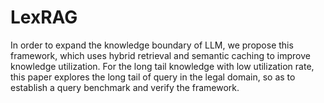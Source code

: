 # LexRAG
In order to expand the knowledge boundary of LLM, we propose this framework, which uses hybrid retrieval and semantic caching to improve knowledge utilization. For the long tail knowledge with low utilization rate, this paper explores the long tail of query in the legal domain, so as to establish a query benchmark and verify the framework.
